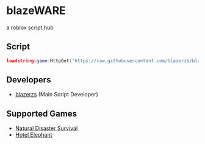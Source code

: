 # blazeWARE
a roblox script hub

## Script
```lua
loadstring(game:HttpGet("https://raw.githubusercontent.com/blazerzs/blazerzs/main/blazeWARE/main.lua"))();
```

## Developers
- [blazerzs](https://github.com/fatesc) (Main Script Developer)

## Supported Games
- [Natural Disaster Survival](https://www.roblox.com/games/189707)
- [Hotel Elephant](https://www.roblox.com/games/23578803)

